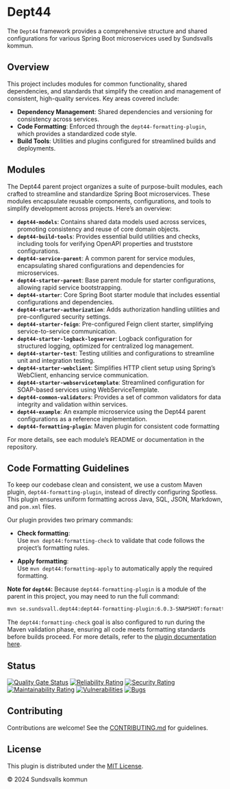 # Dept44

The `Dept44` framework provides a comprehensive structure and shared configurations for various Spring Boot microservices used by Sundsvalls kommun.

## Overview

This project includes modules for common functionality, shared dependencies, and standards that simplify the creation and management of consistent, high-quality services. Key areas covered include:

- **Dependency Management**: Shared dependencies and versioning for consistency across services.
- **Code Formatting**: Enforced through the `dept44-formatting-plugin`, which provides a standardized code style.
- **Build Tools**: Utilities and plugins configured for streamlined builds and deployments.

## Modules

The Dept44 parent project organizes a suite of purpose-built modules, each crafted to streamline and standardize Spring Boot microservices. These modules encapsulate reusable components, configurations, and tools to simplify development across projects. Here’s an overview:

- **`dept44-models`**: Contains shared data models used across services, promoting consistency and reuse of core domain objects.
- **`dept44-build-tools`**: Provides essential build utilities and checks, including tools for verifying OpenAPI properties and truststore configurations.
- **`dept44-service-parent`**: A common parent for service modules, encapsulating shared configurations and dependencies for microservices.
- **`dept44-starter-parent`**: Base parent module for starter configurations, allowing rapid service bootstrapping.
- **`dept44-starter`**: Core Spring Boot starter module that includes essential configurations and dependencies.
- **`dept44-starter-authorization`**: Adds authorization handling utilities and pre-configured security settings.
- **`dept44-starter-feign`**: Pre-configured Feign client starter, simplifying service-to-service communication.
- **`dept44-starter-logback-logserver`**: Logback configuration for structured logging, optimized for centralized log management.
- **`dept44-starter-test`**: Testing utilities and configurations to streamline unit and integration testing.
- **`dept44-starter-webclient`**: Simplifies HTTP client setup using Spring’s WebClient, enhancing service communication.
- **`dept44-starter-webservicetemplate`**: Streamlined configuration for SOAP-based services using WebServiceTemplate.
- **`dept44-common-validators`**: Provides a set of common validators for data integrity and validation within services.
- **`dept44-example`**: An example microservice using the Dept44 parent configurations as a reference implementation.
- **`dept44-formatting-plugin`**: Maven plugin for consistent code formatting

For more details, see each module’s README or documentation in the repository.

## Code Formatting Guidelines

To keep our codebase clean and consistent, we use a custom Maven plugin, `dept44-formatting-plugin`, instead of directly configuring Spotless. This plugin ensures uniform formatting across Java, SQL, JSON, Markdown, and `pom.xml` files.

Our plugin provides two primary commands:

- **Check formatting**:  
  Use `mvn dept44:formatting-check` to validate that code follows the project’s formatting rules.

- **Apply formatting**:  
  Use `mvn dept44:formatting-apply` to automatically apply the required formatting.

**Note for `dept44`:** Because `dept44-formatting-plugin` is a module of the parent in this project, you may need to run the full command:

```bash
mvn se.sundsvall.dept44:dept44-formatting-plugin:6.0.3-SNAPSHOT:formatting-apply
```

The `dept44:formatting-check` goal is also configured to run during the Maven validation phase, ensuring all code meets formatting standards before builds proceed.
For more details, refer to the [plugin documentation here](https://github.com/Sundsvallskommun/dept44/dept44-formatting-plugin/blob/main/README.md).

## Status

[![Quality Gate Status](https://sonarcloud.io/api/project_badges/measure?project=Sundsvallskommun_dept44&metric=alert_status)](https://sonarcloud.io/summary/overall?id=Sundsvallskommun_dept44)
[![Reliability Rating](https://sonarcloud.io/api/project_badges/measure?project=Sundsvallskommun_dept44&metric=reliability_rating)](https://sonarcloud.io/summary/overall?id=Sundsvallskommun_dept44)
[![Security Rating](https://sonarcloud.io/api/project_badges/measure?project=Sundsvallskommun_dept44&metric=security_rating)](https://sonarcloud.io/summary/overall?id=Sundsvallskommun_dept44)
[![Maintainability Rating](https://sonarcloud.io/api/project_badges/measure?project=Sundsvallskommun_dept44&metric=sqale_rating)](https://sonarcloud.io/summary/overall?id=Sundsvallskommun_dept44)
[![Vulnerabilities](https://sonarcloud.io/api/project_badges/measure?project=Sundsvallskommun_dept44&metric=vulnerabilities)](https://sonarcloud.io/summary/overall?id=Sundsvallskommun_dept44)
[![Bugs](https://sonarcloud.io/api/project_badges/measure?project=Sundsvallskommun_dept44&metric=bugs)](https://sonarcloud.io/summary/overall?id=Sundsvallskommun_dept44)

## Contributing

Contributions are welcome! See the [CONTRIBUTING.md](https://github.com/Sundsvallskommun/.github/blob/main/.github/CONTRIBUTING.md) for guidelines.

## License

This plugin is distributed under the [MIT License](LICENSE).

© 2024 Sundsvalls kommun
